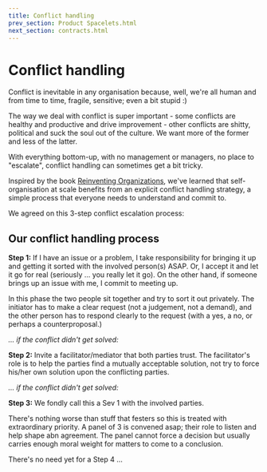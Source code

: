 ```yaml
---
title: Conflict handling
prev_section: Product Spacelets.html
next_section: contracts.html
---
```


Conflict handling
=================

Conflict is inevitable in any organisation because, well, we're all human and from time to time, fragile, sensitive; even a bit stupid :)

The way we deal with conflict is super important - some conflicts are healthy and productive and drive improvement - other conflicts are shitty, political and suck the soul out of the culture. We want more of the former and less of the latter.

With everything bottom-up, with no management or managers, no place to "escalate", conflict handling can sometimes get a bit tricky. 

Inspired by the book [Reinventing Organizations](http://www.reinventingorganizations.com), we've learned that self-organisation at scale benefits from an explicit conflict handling strategy, a simple process that everyone needs to understand and commit to.

We agreed on this 3-step conflict escalation process:

Our conflict handling process
---------------------------------------------------

**Step 1:** If I have an issue or a problem, I take responsibility for bringing it up and getting it sorted with the involved person(s) ASAP. Or, I accept it and let it go for real (seriously ... you really let it go). On the other hand, if someone brings up an issue with me, I commit to meeting up.

In this phase the two people sit together and try to sort it out privately. The initiator has to make a clear request (not a judgement, not a demand), and the other person has to respond clearly to the request (with a yes, a no, or perhaps a counterproposal.)

*... if the conflict didn't get solved:*

**Step 2:** Invite a facilitator/mediator that both parties trust. The facilitator's role is to help the parties find a mutually acceptable solution, not try to force his/her own solution upon the conflicting parties.

*... if the conflict didn't get solved:*

**Step 3:** We fondly call this a Sev 1 with the involved parties.

There's nothing worse than stuff that festers so this is treated with extraordinary priority. A panel of 3 is convened asap; their role to listen and help shape abn agreement. The panel cannot force a decision but usually carries enough moral weight for matters to come to a conclusion. 

There's no need yet for a Step 4 ... 





